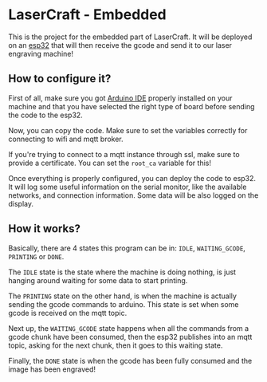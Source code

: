 # LaserCraft - Embedded
This is the project for the embedded part of LaserCraft. It will be deployed on
an [esp32](https://en.wikipedia.org/wiki/ESP32) that will then receive the gcode
and send it to our laser engraving machine!


## How to configure it?
First of all, make sure you got [Arduino IDE](https://www.arduino.cc/en/software) properly installed on your
machine and that you have selected the right type of board before sending the
code to the esp32.

Now, you can copy the code. Make sure to set the variables correctly for
connecting to wifi and mqtt broker.

If you're trying to connect to a mqtt instance through ssl, make sure to provide
a certificate. You can set the `root_ca` variable for this!

Once everything is properly configured, you
can deploy the code to esp32. It will log some useful information on the serial
monitor, like the available networks, and connection information. Some data will
be also logged on the display.


## How it works?
Basically, there are 4 states this program can be in: `IDLE`, `WAITING_GCODE`,
`PRINTING` or `DONE`. 

The `IDLE` state is the state where the machine is doing nothing, is just
hanging around waiting for some data to start printing.

The `PRINTING` state on the other hand, is when the machine is actually sending
the gcode commands to arduino. This state is set when some gcode is received on
the mqtt topic.

Next up, the `WAITING_GCODE` state happens when all the commands from a gcode
chunk have been consumed, then the esp32 publishes into an mqtt topic, asking
for the next chunk, then it goes to this waiting state.

Finally, the `DONE` state is when the gcode has been fully consumed and the
image has been engraved!

